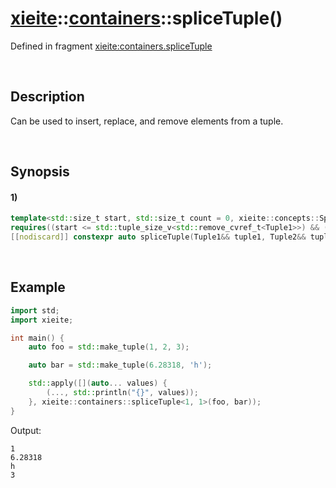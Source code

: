# [xieite](../../xieite.md)\:\:[containers](../../containers.md)\:\:spliceTuple\(\)
Defined in fragment [xieite:containers.spliceTuple](../../../src/containers/splice_tuple.cpp)

&nbsp;

## Description
Can be used to insert, replace, and remove elements from a tuple.

&nbsp;

## Synopsis
#### 1)
```cpp
template<std::size_t start, std::size_t count = 0, xieite::concepts::SpecializationOf<std::tuple> Tuple1, xieite::concepts::SpecializationOf<std::tuple> Tuple2 = std::tuple<>>
requires((start <= std::tuple_size_v<std::remove_cvref_t<Tuple1>>) && (count <= (std::tuple_size_v<std::remove_cvref_t<Tuple1>> - start)))
[[nodiscard]] constexpr auto spliceTuple(Tuple1&& tuple1, Tuple2&& tuple2 = Tuple2()) noexcept;
```

&nbsp;

## Example
```cpp
import std;
import xieite;

int main() {
    auto foo = std::make_tuple(1, 2, 3);

    auto bar = std::make_tuple(6.28318, 'h');

    std::apply([](auto... values) {
        (..., std::println("{}", values));
    }, xieite::containers::spliceTuple<1, 1>(foo, bar));
}
```
Output:
```
1
6.28318
h
3
```
